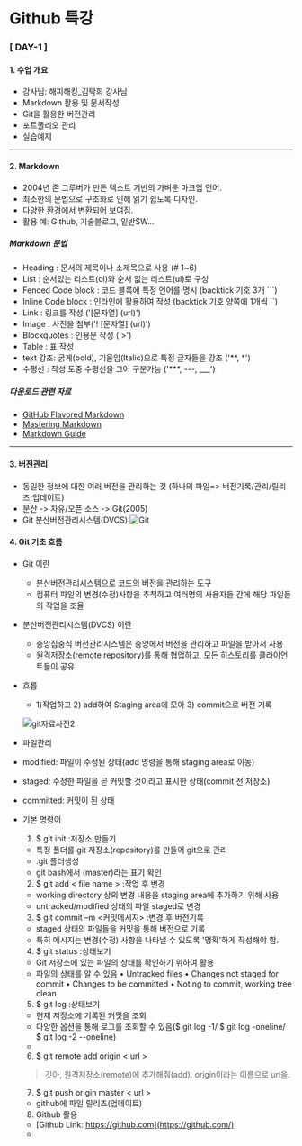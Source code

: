 # Github 특강

### [ DAY-1 ]

#### 1. 수업 개요
- 강사님: 해피해킹_김탁희 강사님
- Markdown 활용 및 문서작성
- Git을 활용한 버전관리
- 포트폴리오 관리
- 실습예제

***

#### 2. Markdown

- 2004년 존 그루버가 만든 텍스트 기반의 가벼운 마크업 언어.
- 최소한의 문법으로 구조화로 인해 읽기 쉽도록 디자인.
- 다양한 환경에서 변환되어 보여짐.
- 활용 예: Github, 기술블로그, 일반SW...

 #####      Markdown 문법
- Heading : 문서의 제목이나 소제목으로 사용 (# 1~6)
- List : 순서있는 리스트(ol)와 순서 없는 리스트(ul)로 구성
- Fenced Code block : 코드 블록에 특정 언어를 명시 (backtick 기호 3개 ```)
- Inline  Code block : 인라인에 활용하여 작성 (backtick 기호 양쪽에 1개씩 ``)
- Link : 링크를 작성 ('[문자열] (url)')
- Image : 사진을 첨부('! [문자열] (url)')
- Blockquotes : 인용문 작성 ('>')
- Table : 표 작성 
- text 강조: 굵게(bold), 기울임(ltalic)으로 특정 글자들을 강조 ('**, *')
- 수평선 : 작성 도중 수평선을 그어 구분가능 ('***, ---, ___') 

#####     다운로드 관련 자료
- [GitHub Flavored Markdown](https://github.github.com/gfm/)
- [Mastering Markdown](https://guides.github.com/features/mastering-markdown/)
- [Markdown Guide](https://www.markdownguide.org/)

***

#### 3. 버전관리
- 동일한 정보에 대한 여러 버전을 관리하는 것 (하나의 파일=> 버전기록/관리/릴리즈;업데이트)
- 분산 -> 자유/오픈 소스 -> Git(2005)
- Git 분산버전관리시스템(DVCS) 
![Git](C:\Users\USER\Desktop\git자료사진1.PNG)

#### 4. Git 기초 흐름
- Git 이란 
  - 분산버전관리시스템으로 코드의 버전을 관리하는 도구
  - 컴퓨터 파일의 변경(수정)사항을 추척하고 여러명의 사용자들 간에 해당 파일들의 작업을 조율
  
- 분산버전관리시스템(DVCS) 이란
  - 중앙집중식 버전관리시스템은 중앙에서 버전을 관리하고 파일을 받아서 사용
  - 원격저장소(remote repository)를 통해 협업하고, 모든 히스토리를 클라이언트들이 공유
  
- 흐름
  -  1)작업하고 2) add하여 Staging area에 모아 3) commit으로 버전 기록

  ![git자료사진2](C:\Users\USER\Desktop\git자료사진2.PNG)
-  파일관리
  - modified: 파일이 수정된 상태(add 명령을 통해 staging area로 이동)
  - staged: 수정한 파일을 곧 커밋할 것이라고 표시한 상태(commit 전 저장소)
  - committed: 커밋이 된 상태

- 기본 명령어
  1.  $ git  init  :저장소 만들기
  -  특정 폴더를 git 저장소(repository)를 만들어 git으로 관리
  -  .git 폴더생성
  -  git bash에서 (master)라는 표기 확인

  2. $ git  add < file name >  :작업 후 변경
  -  working directory 상의 변경 내용을 staging area에 추가하기 위해 사용
  -  untracked/modified 상태의 파일 staged로 변경

  3.  $ git  commit  –m <커밋메시지>  :변경 후 버전기록
  -  staged 상태의 파일들을 커밋을 통해 버전으로 기록
  -  특히 메시지는 변경(수정) 사항을 나타낼 수 있도록 '명확'하게 작성해야 함.
  
  4. $ git  status  :상태보기
  - Git 저장소에 있는 파일의 상태를 확인하기 위하여 활용
  - 파일의 상태를 알 수 있음
  • Untracked files
  • Changes not staged for commit • Changes to be committed
  • Noting to commit, working tree clean
  
  5. $ git  log  :상태보기
  - 현재 저장소에 기록된 커밋을 조회
  - 다양한 옵션을 통해 로그를 조회할 수 있음($ git log -1/ $ git log -oneline/ $ git log -2 --oneline)
  - 
  6. $ git  remote  add  origin  < url > 
  > 깃아, 원격저장소(remote)에 추가해줘(add). origin이라는 이름으로 url을.

  7. $ git push origin master < url >
  - github에 파일 릴리즈(업데이트)
  
  8. Github 활용
  - [Github Link: https://github.com](https://github.com/)
  - 

